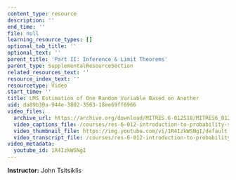 ```yaml
---
content_type: resource
description: ''
end_time: ''
file: null
learning_resource_types: []
optional_tab_title: ''
optional_text: ''
parent_title: 'Part II: Inference & Limit Theorems'
parent_type: SupplementalResourceSection
related_resources_text: ''
resource_index_text: ''
resourcetype: Video
start_time: ''
title: LMS Estimation of One Random Variable Based on Another
uid: da89b30a-944e-3802-3563-18ee69ff6966
video_files:
  archive_url: https://archive.org/download/MITRES.6-012S18/MITRES6_012S18_L16-03_300k.mp4
  video_captions_file: /courses/res-6-012-introduction-to-probability-spring-2018/37437b2326e15f70a72fd8935d784e80_1R4IzkWSNgI.vtt
  video_thumbnail_file: https://img.youtube.com/vi/1R4IzkWSNgI/default.jpg
  video_transcript_file: /courses/res-6-012-introduction-to-probability-spring-2018/9d787fe1d1e8feac0cfe1e7a6c4181de_1R4IzkWSNgI.pdf
video_metadata:
  youtube_id: 1R4IzkWSNgI
---
```


**Instructor:** John Tsitsiklis